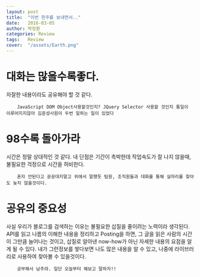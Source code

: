 ```yaml
---
layout: post
title:  "이번 한주를 보내면서.."
date:   2016-03-05
author: 박정환
categories: Review
tags:	Review
cover:  "/assets/Earth.png"
---
```


# 대화는 많을수록좋다.
자잘한 내용이라도 공유해야 할 것 같다.

        JavaScript DOM Object사용할것인지? JQuery Selector 사용할 것인지 통일이 이루어지지않아 김준성사원이 두번 일하는 일이 있었다

# 98수록 돌아가라
시간은 정말 상대적인 것 같다.
내 단점은 기간이 촉박한데 작업속도가 잘 나지 않을때, 불필요한 걱정으로 시간을 허비한다.

        혼자 안된다고 끙끙대지말고 위에서 말했듯 팀원, 조직원들과 대화를 통해 실마리를 찾아도 늦지 않을것이다.

# 공유의 중요성
사실 우리가 블로그를 검색하는 이유는 불필요한 삽질을 줄이려는 노력이라 생각된다. 
API를 읽고 나름의 이해한 내용을 정리하고 Posting을 하면, 그 글을 읽은 사람의 시간이 그만큼 늘어나는 것이고, 삽질로 알아낸 now-how가 아닌 자세한 내용의 요점을 알게 될 수 있다. 내가 그런정보를 쌓다보면 나도 많은 내용을 알 수 있고, 나중에 라이브러리로 사용하여 찾아볼 수 있을것이다.

        공부해서 남주랴. 일단 오늘부터 해보고 말하자!!
